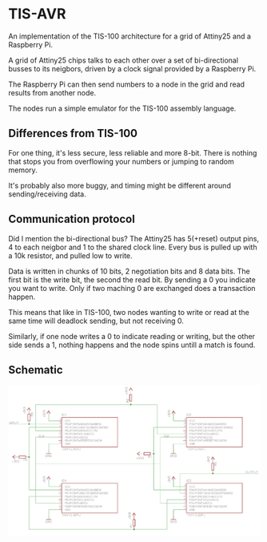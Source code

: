 # TIS-AVR

An implementation of the TIS-100 architecture for a grid of Attiny25 and a Raspberry Pi.

A grid of Attiny25 chips talks to each other over a set of bi-directional busses to its neigbors, driven by a clock signal provided by a Raspberry Pi.

The Raspberry Pi can then send numbers to a node in the grid and read results from another node.

The nodes run a simple emulator for the TIS-100 assembly language.

## Differences from TIS-100

For one thing, it's less secure, less reliable and more 8-bit. There is nothing that stops you from overflowing your numbers or jumping to random memory.

It's probably also more buggy, and timing might be different around sending/receiving data.

## Communication protocol

Did I mention the bi-directional bus?
The Attiny25 has 5(+reset) output pins, 4 to each neigbor and 1 to the shared clock line.
Every bus is pulled up with a 10k resistor, and pulled low to write.

Data is written in chunks of 10 bits, 2 negotiation bits and 8 data bits.
The first bit is the write bit, the second the read bit.
By sending a 0 you indicate you want to write.
Only if two maching 0 are exchanged does a transaction happen.

This means that like in TIS-100, two nodes wanting to write or read at the same time will deadlock sending, but not receiving 0.

Similarly, if one node writes a 0 to indicate reading or writing, but the other side sends a 1, nothing happens and the node spins untill a match is found.

## Schematic

![Schematic](tis-avr.png)
